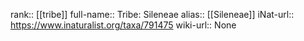 

rank:: [[tribe]]
full-name:: Tribe: Sileneae
alias:: [[Sileneae]]
iNat-url:: https://www.inaturalist.org/taxa/791475
wiki-url:: None